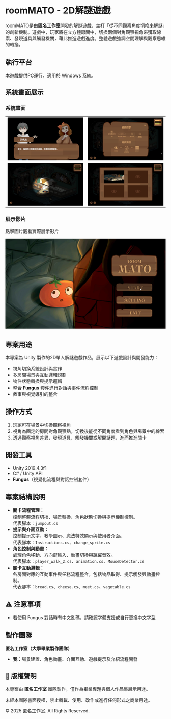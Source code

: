 <h1 style="font-size: 28px;">roomMATO - 2D解謎遊戲</h1>
<p>roomMATO是由<strong>匿名工作室</strong>開發的解謎遊戲，主打「從不同觀察角度切換來解謎」的創新機制。遊戲中，玩家將在立方體房間中，切換兩個對角觀察視角來獲取線索、發現道具與觸發機關，藉此推進遊戲進度。整體遊戲強調空間理解與觀察思維的轉換。</p>

<h2>執行平台</h2>
<p>本遊戲提供PC運行，適用於 Windows 系統。</p>

<h2 style="font-size: 20px;">系統畫面展示</h2>

<h3 style="font-size: 16px;">系統畫面</h3>
<table>
  <tr>
    <td><img src="Assets/Images/roomMATOScreenshots/roomMATO01.png" alt="畫面1" width="350" /></td>
    <td><img src="Assets/Images/roomMATOScreenshots/roomMATO02.jpg" alt="畫面2" width="350" /></td>
  </tr>
  <tr>
    <td><img src="Assets/Images/roomMATOScreenshots/roomMATO03.png" alt="畫面3" width="350" /></td>
    <td><img src="Assets/Images/roomMATOScreenshots/roomMATO04.png" alt="畫面4" width="350" /></td>
  </tr>
</table>

<h3 style="font-size: 16px;">展示影片</h3>
<p>點擊圖片觀看實際展示影片</p>
<a href="https://youtu.be/vqLbVmRgCY8">
  <img src="Assets/Images/roomMATO_Screenshot.png" alt="點擊觀看展示影片" width="600" />
</a>

<h2>專案用途</h2>
<p>
本專案為 Unity 製作的2D單人解謎遊戲作品，展示以下遊戲設計與開發能力：
</p>
<ul>
  <li>視角切換系統設計與實作</li>
  <li>多房間場景與互動邏輯規劃</li>
  <li>物件狀態轉換與提示邏輯</li>
  <li>整合 <strong>Fungus</strong> 套件進行對話與事件流程控制</li>
  <li>敘事與視覺導引的整合</li>
</ul>

<h2>操作方式</h2>
<ol>
  <li>玩家可在場景中切換觀察視角</li>
  <li>視角為固定的房間對角觀察點，切換後能從不同角度看到角色與場景中的線索</li>
  <li>透過觀察視角差異，發現道具、觸發機關或解開謎題，進而推進關卡</li>
</ol>

<h2>開發工具</h2>
<ul>
  <li>Unity 2019.4.3f1</li>
  <li>C# / Unity API</li>
  <li><strong>Fungus</strong>（視覺化流程與對話控制套件）</li>
</ul>

<h2>專案結構說明</h2>
<ul>
  <li><strong>關卡流程管理：</strong><br>
    控制整體流程切換、場景轉換、角色狀態切換與提示機制控制。<br>
    代表腳本：<code>jumpout.cs</code>
  </li>

  <li><strong>提示與介面互動：</strong><br>
    控制提示文字、教學圖示、魔法特效顯示與使用者介面。<br>
    代表腳本：<code>Instructions.cs</code>、<code>change_sprite.cs</code>
  </li>

  <li><strong>角色控制與動畫：</strong><br>
    處理角色移動、方向鍵輸入、動畫切換與跳躍音效。<br>
    代表腳本：<code>player_walk_2.cs</code>、<code>animation.cs</code>、<code>MouseDetector.cs</code>
  </li>

  <li><strong>關卡互動邏輯：</strong><br>
    各房間對應的互動事件與任務流程整合，包括物品取得、提示觸發與動畫控制。<br>
    代表腳本：<code>bread.cs</code>、<code>cheese.cs</code>、<code>meet.cs</code>、<code>vagetable.cs</code>
  </li>
</ul>

<h2>⚠️ 注意事項</h2>
<ul>
  <li>若使用 Fungus 對話時有中文亂碼，請確認字體支援或自行更換中文字型</li>
</ul>

<h2>製作團隊</h2>
<p><strong>匿名工作室（大學畢業製作團隊）</strong></p>
<ul>
  <li><strong>我：</strong>場景建置、角色動畫、介面互動、遊戲提示及介紹流程開發</li>
</ul>

<h2 style="font-size: 20px;">📄 版權聲明</h2>
<p>本專案由 <strong>匿名工作室</strong> 團隊製作，僅作為畢業專題與個人作品集展示用途。</p>  
<p>未經本團隊書面授權，禁止轉載、使用、改作或進行任何形式之商業用途。</p>
<p>© 2025 匿名工作室. All Rights Reserved.</p>
